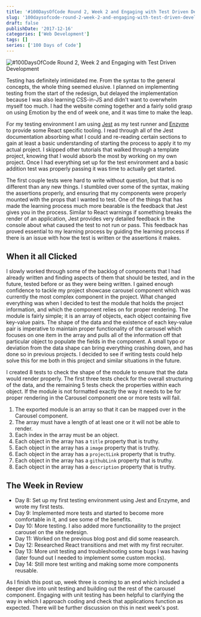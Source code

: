 ```yaml
---
title: '#100DaysOfCode Round 2, Week 2 and Engaging with Test Driven Development'
slug: '100daysofcode-round-2-week-2-and-engaging-with-test-driven-development'
draft: false
publishDate: '2017-12-16'
categories: ['Web Development']
tags: []
series: ['100 Days of Code']
---
```

![#100DaysOfCode Round 2, Week 2 and Engaging with Test Driven Development](images/2017-12-testing.jpg#center)

Testing has definitely intimidated me. From the syntax to the general concepts, the whole thing seemed elusive. I planned on implementing testing from the start of the redesign, but delayed the implementation because I was also learning CSS-in-JS and didn't want to overwhelm myself too much. I had the website coming together and a fairly solid grasp on using Emotion by the end of week one, and it was time to make the leap.

For my testing environment I am using [Jest](http://facebook.github.io/jest/) as my test runner and [Enzyme](http://airbnb.io/enzyme/) to provide some React specific tooling. I read through all of the Jest documentation absorbing what I could and re-reading certain sections to gain at least a basic understanding of starting the process to apply it to my actual project. I skipped other tutorials that walked through a template project, knowing that I would absorb the most by working on my own project. Once I had everything set up for the test environment and a basic addition test was properly passing it was time to actually get started.

The first couple tests were hard to write without question, but that is no different than any new things. I stumbled over some of the syntax, making the assertions properly, and ensuring that my components were properly mounted with the props that I wanted to test. One of the things that has made the learning process much more bearable is the feedback that Jest gives you in the process. Similar to React warnings if something breaks the render of an application, Jest provides very detailed feedback in the console about what caused the test to not run or pass. This feedback has proved essential to my learning process by guiding the learning process if there is an issue with how the test is written or the assertions it makes.

## When it all Clicked

I slowly worked through some of the backlog of components that I had already written and finding aspects of them that should be tested, and in the future, tested before or as they were being written. I gained enough confidence to tackle my project showcase carousel component which was currently the most complex component in the project. What changed everything was when I decided to test the module that holds the project information, and which the component relies on for proper rendering. The module is fairly simple; it is an array of objects, each object containing five key-value pairs. The shape of the data and the existence of each key-value pair is imperative to maintain proper functionality of the carousel which focuses on one item in the array and pulls all of the information off that particular object to populate the fields in the component. A small typo or deviation from the data shape can bring everything crashing down, and has done so in previous projects. I decided to see if writing tests could help solve this for me both in this project and similar situations in the future.

I created 8 tests to check the shape of the module to ensure that the data would render properly. The first three tests check for the overall structuring of the data, and the remaining 5 tests check the properties within each object. If the module is not formatted exactly the way it needs to be for proper rendering in the Carousel component one or more tests will fail. 

1. The exported module is an array so that it can be mapped over in the Carousel component.
2. The array must have a length of at least one or it will not be able to render.
3. Each index in the array must be an object.
4. Each object in the array has a `title` property that is truthy.
5. Each object in the array has a `image` property that is truthy.
6. Each object in the array has a `projectLink` property that is truthy.
7. Each object in the array has a `githubLink` property that is truthy.
8. Each object in the array has a `description` property that is truthy.

## The Week in Review

* Day 8: Set up my first testing environment using Jest and Enzyme, and wrote my first tests.
* Day 9: Implemented more tests and started to become more comfortable in it, and see some of the benefits.
* Day 10: More testing. I also added more functionaility to the project carousel on the site redesign.
* Day 11: Worked on the previous blog post and did some reasearch.
* Day 12: Researched React transitions and met with my first recruiter.
* Day 13: More unit testing and troubleshooting some bugs I was having (later found out I needed to implement some custom mocks).
* Day 14: Still more test writing and making some more components reusable.

As I finish this post up, week three is coming to an end which included a deeper dive into unit testing and building out the rest of the carousel component. Engaging with unit testing has been helpful to clarifying the way in which I approach coding and check that applications function as expected. There will be further discussion on this in next week's post.
